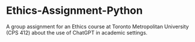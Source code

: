 # Ethics-Assignment-Python
A group assignment for an Ethics course at Toronto Metropolitan University (CPS 412) about the use of ChatGPT in academic settings. 
